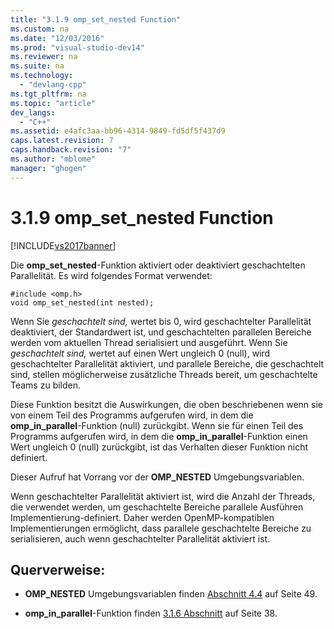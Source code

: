 ```yaml
---
title: "3.1.9 omp_set_nested Function"
ms.custom: na
ms.date: "12/03/2016"
ms.prod: "visual-studio-dev14"
ms.reviewer: na
ms.suite: na
ms.technology: 
  - "devlang-cpp"
ms.tgt_pltfrm: na
ms.topic: "article"
dev_langs: 
  - "C++"
ms.assetid: e4afc3aa-bb96-4314-9849-fd5df5f437d9
caps.latest.revision: 7
caps.handback.revision: "7"
ms.author: "mblome"
manager: "ghogen"
---
```

# 3.1.9 omp_set_nested Function
[!INCLUDE[vs2017banner](../../assembler/inline/includes/vs2017banner.md)]

Die **omp\_set\_nested**\-Funktion aktiviert oder deaktiviert geschachtelten Parallelität.  Es wird folgendes Format verwendet:  
  
```  
#include <omp.h>  
void omp_set_nested(int nested);  
```  
  
 Wenn Sie *geschachtelt sind,* wertet bis 0, wird geschachtelter Parallelität deaktiviert, der Standardwert ist, und geschachtelten parallelen Bereiche werden vom aktuellen Thread serialisiert und ausgeführt.  Wenn Sie *geschachtelt sind,* wertet auf einen Wert ungleich 0 \(null\), wird geschachtelter Parallelität aktiviert, und parallele Bereiche, die geschachtelt sind, stellen möglicherweise zusätzliche Threads bereit, um geschachtelte Teams zu bilden.  
  
 Diese Funktion besitzt die Auswirkungen, die oben beschriebenen wenn sie von einem Teil des Programms aufgerufen wird, in dem die **omp\_in\_parallel**\-Funktion \(null\) zurückgibt.  Wenn sie für einen Teil des Programms aufgerufen wird, in dem die **omp\_in\_parallel**\-Funktion einen Wert ungleich 0 \(null\) zurückgibt, ist das Verhalten dieser Funktion nicht definiert.  
  
 Dieser Aufruf hat Vorrang vor der **OMP\_NESTED** Umgebungsvariablen.  
  
 Wenn geschachtelter Parallelität aktiviert ist, wird die Anzahl der Threads, die verwendet werden, um geschachtelte Bereiche parallele Ausführen Implementierung\-definiert.  Daher werden OpenMP\-kompatiblen Implementierungen ermöglicht, dass parallele geschachtelte Bereiche zu serialisieren, auch wenn geschachtelter Parallelität aktiviert ist.  
  
## Querverweise:  
  
-   **OMP\_NESTED** Umgebungsvariablen finden [Abschnitt 4.4](../../parallel/openmp/4-4-omp-nested.md) auf Seite 49.  
  
-   **omp\_in\_parallel**\-Funktion finden [3.1.6 Abschnitt](../../parallel/openmp/3-1-6-omp-in-parallel-function.md) auf Seite 38.